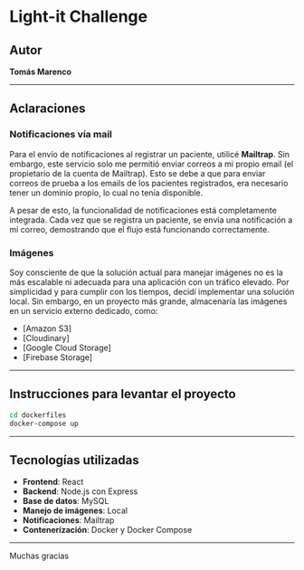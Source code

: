 # Light-it Challenge

## Autor

**Tomás Marenco**

---

## Aclaraciones

### Notificaciones vía mail

Para el envío de notificaciones al registrar un paciente, utilicé **Mailtrap**. Sin embargo, este servicio solo me permitió enviar correos a mi propio email (el propietario de la cuenta de Mailtrap). Esto se debe a que para enviar correos de prueba a los emails de los pacientes registrados, era necesario tener un dominio propio, lo cual no tenía disponible.

A pesar de esto, la funcionalidad de notificaciones está completamente integrada. Cada vez que se registra un paciente, se envía una notificación a mi correo, demostrando que el flujo está funcionando correctamente.

### Imágenes

Soy consciente de que la solución actual para manejar imágenes no es la más escalable ni adecuada para una aplicación con un tráfico elevado. Por simplicidad y para cumplir con los tiempos, decidí implementar una solución local. Sin embargo, en un proyecto más grande, almacenaría las imágenes en un servicio externo dedicado, como:

- [Amazon S3]
- [Cloudinary]
- [Google Cloud Storage]
- [Firebase Storage]

---

## Instrucciones para levantar el proyecto

```bash
cd dockerfiles
docker-compose up
```

---

## Tecnologías utilizadas

- **Frontend**: React
- **Backend**: Node.js con Express
- **Base de datos**: MySQL
- **Manejo de imágenes**: Local
- **Notificaciones**: Mailtrap
- **Contenerización**: Docker y Docker Compose

---

Muchas gracias

